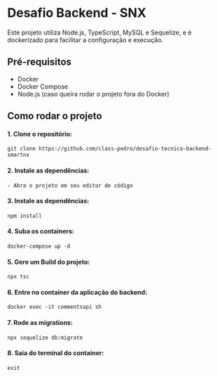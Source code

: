 # Desafio Backend - SNX

Este projeto utiliza Node.js, TypeScript, MySQL e Sequelize, e é dockerizado para facilitar a configuração e execução.

## Pré-requisitos

- Docker
- Docker Compose
- Node.js (caso queira rodar o projeto fora do Docker)

## Como rodar o projeto

#### 1. Clone o repositório:

    git clone https://github.com/class-pedro/desafio-tecnico-backend-smartnx

#### 2. Instale as dependências:

    - Abra o projeto em seu editor de código

#### 3. Instale as dependências:

    npm install

#### 4. Suba os containers:

    docker-compose up -d

#### 5. Gere um Build do projeto:

    npx tsc

#### 6. Entre no container da aplicação do backend:

    docker exec -it commentsapi sh

#### 7. Rode as migrations:

    npx sequelize db:migrate

#### 8. Saia do terminal do container:

    exit
